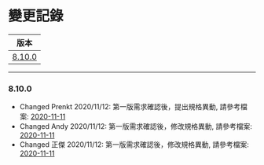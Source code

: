 變更記錄
===
| 版本 |
| :---: |
| [8.10.0](#v8_10_0) |

***
### <a id='v8_10_0'></a>8.10.0


* Changed Prenkt 2020/11/12: 第一版需求確認後，提出規格異動, 請參考檔案: [2020-11-11][2020-11-11]
* Changed Andy 2020/11/12: 第一版需求確認後，修改規格異動, 請參考檔案: [2020-11-11][2020-11-11]
* Changed 正傑 2020/11/12: 第一版需求確認後，修改規格異動, 請參考檔案: [2020-11-11][2020-11-11]





<!-- 超連結 -->
[2020-11-11]: 2020-11-11.md "欄位說明/主旨內文"
